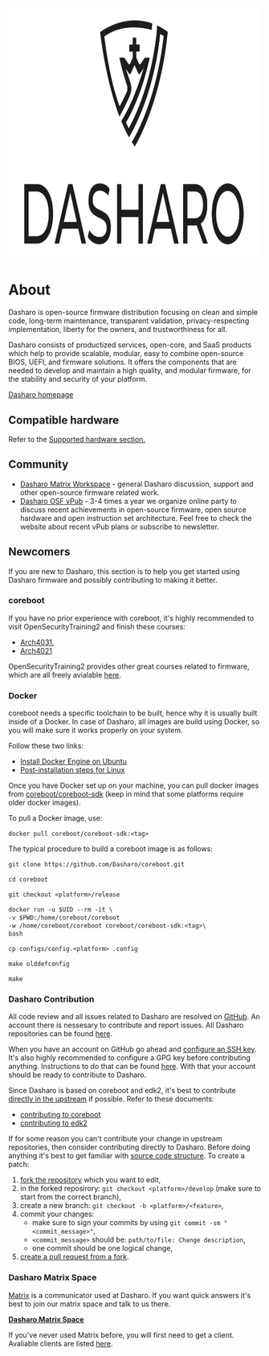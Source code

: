 # <img src="images/logo/logo-bar.svg" width="1000" height="500">

# About

Dasharo is open-source firmware distribution focusing on clean and simple code,
long-term maintenance, transparent validation, privacy-respecting
implementation, liberty for the owners, and trustworthiness for all.

Dasharo consists of productized services, open-core, and SaaS products which
help to provide scalable, modular, easy to combine open-source BIOS, UEFI, and
firmware solutions. It offers the components that are needed to develop and
maintain a high quality, and modular firmware, for the stability and security
of your platform.

[Dasharo homepage](https://dasharo.com/)

## Compatible hardware

Refer to the [Supported hardware section.](/unified/novacustom/overview/)

<!--
TODO: explain how user, developer, customer may add to this list
TODO: introduce status like officially supported by vendor or nor officially
supported by vendor
TODO: explain that not all hardware may be listed here, because of embargo,
non-public development, custom hardware handled by vendor
-->

## Community

* [Dasharo Matrix Workspace](https://matrix.to/#/#dasharo:matrix.org) - general
  Dasharo discussion, support and other open-source firmware related work.
* [Dasharo OSF vPub](https://vpub.dasharo.com/) - 3-4 times a year we organize
  online party to discuss recent achievements in open-source firmware, open
  source hardware and open instruction set architecture. Feel free to check the
  website about recent vPub plans or subscribe to newsletter.

## Newcomers

If you are new to Dasharo, this section is to help you get started using Dasharo
firmware and possibly contributing to making it better.

### coreboot

If you have no prior experience with coreboot, it's highly recommended to visit
OpenSecurityTraining2 and finish these courses:
* [Arch4031](https://p.ost2.fyi/courses/course-v1:OpenSecurityTraining2+Arch4031_x86-64_RV_coreboot+2021_v1/about),
* [Arch4021](https://p.ost2.fyi/courses/course-v1:OpenSecurityTraining2+4021_Intro_UEFI+2022_v1/about)

OpenSecurityTraining2 provides other great courses related to firmware, which
are all freely avialable [here](https://p.ost2.fyi/courses).

### Docker

coreboot needs a specific toolchain to be built, hence why it is usually built
inside of a Docker. In case of Dasharo, all images are build using Docker, so
you will make sure it works properly on your system.

Follow these two links:
* [Install Docker Engine on Ubuntu](https://docs.docker.com/engine/install/ubuntu/)
* [Post-installation steps for Linux](https://docs.docker.com/engine/install/linux-postinstall/)

Once you have Docker set up on your machine, you can pull docker images from
[coreboot/coreboot-sdk](https://hub.docker.com/r/coreboot/coreboot-sdk/tags) (keep in mind that some platforms require older docker images).

To pull a Docker image, use:
```shell
docker pull coreboot/coreboot-sdk:<tag>
```

The typical procedure to build a coreboot image is as follows:
```shell
git clone https://github.com/Dasharo/coreboot.git
```
```shell
cd coreboot
```
```shell
git checkout <platform>/release
```
```shell
docker run -u $UID --rm -it \
-v $PWD:/home/coreboot/coreboot
-w /home/coreboot/coreboot coreboot/coreboot-sdk:<tag>\
bash
```
```shell
cp configs/config.<platform> .config
```
```shell
make olddefconfig
```
```shell
make 
```

### Dasharo Contribution

All code review and all issues related to Dasharo are resolved on
[GitHub](https://github.com/). An account there is nessesary to contribute and
report issues. All Dasharo repositories can be found
[here](https://github.com/Dasharo).

When you have an account on GitHub go ahead and
[configure an SSH key](https://docs.github.com/en/authentication/connecting-to-github-with-ssh).
It's also highly recommended to configure a GPG key before contributing
anything. Instructions to do that can be found
[here](https://docs.github.com/en/authentication/managing-commit-signature-verification/adding-a-gpg-key-to-your-github-account).
With that your account should be ready to contribute to Dasharo.

Since Dasharo is based on coreboot and edk2, it's best to contribute [directly
in the upstream](https://www.chromium.org/chromium-os/chromiumos-design-docs/upstream-first/)
if possible. Refer to these documents:
* [contributing to coreboot](https://doc.coreboot.org/contributing/index.html)
* [contributing to edk2](https://github.com/tianocore/tianocore.github.io/wiki/EDK-II-Development-Process)

If for some reason you can't contribute your change in upstream repositories,
then consider contributing directly to Dasharo. Before doing anything it's
best to get familiar with [source code structure](https://docs.dasharo.com/dev-proc/source-code-structure/).
To create a patch:
1. [fork the repository](https://docs.github.com/en/pull-requests/collaborating-with-pull-requests/working-with-forks/about-forks)
   which you want to edit,
1. in the forked reposirory: `git checkout <platform>/develop` (make sure to
   start from the correct branch),
1. create a new branch: `git checkout -b <platform>/<feature>`,
1. commit your changes:
    * make sure to sign your commits by using
      `git commit -sm "<commit_message>"`,
    * `<commit_message>` should be: `path/to/file: Change description`,
    * one commit should be one logical change,
1. [create a pull request from a fork](https://docs.github.com/en/pull-requests/collaborating-with-pull-requests/proposing-changes-to-your-work-with-pull-requests/creating-a-pull-request-from-a-fork).

### Dasharo Matrix Space

[Matrix](https://matrix.org/) is a communicator used at Dasharo. If you want
quick answers it's best to join our matrix space and talk to us there.

[**Dasharo Matrix Space**](https://matrix.to/#/#dasharo:matrix.org)

If you've never used Matrix before, you will first need to get a client.
Avaliable clients are listed [here](https://matrix.org/clients/).

<!--

For now we deprecating this terminology. We will get back to it when we will
support enough platforms to justify and explain our strategy for given market
segment.

## Stock Keeping Units (SKUs)

Also called variants or flavours. In essence Dasharo SKUs are set of Open
Source Firmware releases produced for given market segment with awareness of
features that given segment requires. Each market segment includes two types of
platforms: Reference Platform (RP) and Hardware Compatibility List Platforms
(HCLP).

What SKUs we support:

* [Dasharo Workstation](variants/workstation.md)
* [Dasharo Firewall](variants/firewall.md)
* [Dasharo Secure Firewall](variants/secure-firewall.md)
* [Dasharo Trustworthy Server CE](variants/trustworthy-server.md)
* [Dasharo Trustworthy Computing](variants/trustworthy-computing.md)
* [Dasharo Server](variants/server.md)
* [Dasharo Safety-Critical](variants/safety-critical.md)

Dasharo SKUs roadmap is available on [SKUs Overview](variants/skus-overview.md) page.
-->
